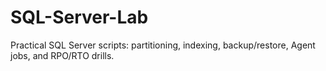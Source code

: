 # SQL-Server-Lab
Practical SQL Server scripts: partitioning, indexing, backup/restore, Agent jobs, and RPO/RTO drills.
